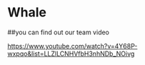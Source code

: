 # Whale
##you can find out our team video


https://www.youtube.com/watch?v=4Y68P-wxpqo&list=LLZlLCNHVfbH3nhNDb_NOivg
